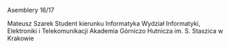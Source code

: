 Asemblery 16/17

Mateusz Szarek
Student kierunku Informatyka
Wydział Informatyki, Elektroniki i Telekomunikacji
Akademia Górniczo Hutnicza im. S. Staszica w Krakowie

